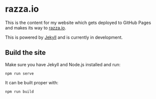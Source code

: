 # razza.io

This is the content for my website which gets deployed to GitHub Pages and makes its way to [razza.io](https://razza.io/).

This is powered by [Jekyll](https://jekyllrb.com/) and is currently in development.

## Build the site

Make sure you have Jekyll and Node.js installed and run:

```
npm run serve
```

It can be built proper with:

```
npm run build
```
